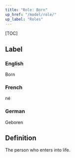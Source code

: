 ```yaml
---
title: "Role: Born"
up_href: "/model/role/"
up_label: "Roles"
---
```


[TOC]

## Label

### English
Born

### French
né

### German
Geboren

## Definition
The person who enters into life.




